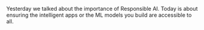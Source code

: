 Yesterday we talked about the importance of Responsible AI. Today is about ensuring the intelligent apps or the ML models you build are accessible to all.